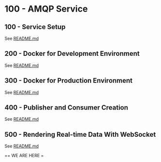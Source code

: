 # 100 - AMQP Service

## 100 - Service Setup

See [README.md](./100/README.md)

## 200 - Docker for Development Environment

See [README.md](./200/README.md)

## 300 - Docker for Production Environment

See [README.md](./300/README.md)

## 400 - Publisher and Consumer Creation

See [README.md](./400/README.md)

## 500 - Rendering Real-time Data With WebSocket

See [README.md](./500/README.md)

== WE ARE HERE =
